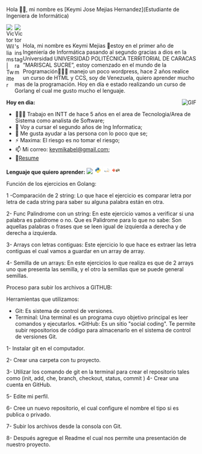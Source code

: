 Hola 👋🏽, mi nombre es [Keymi Jose Mejias Hernandez](Estudiante de Ingeniera de Informática) 

<a href="https://twitter.com/keymikabel">
  <img align="left" alt="Victor Williams | Twitter" width="22px" src="https://cdn.jsdelivr.net/npm/simple-icons@v3/icons/twitter.svg" />
</a>
<a href="https://www.instagram.com/keymikabel">
  <img align="left" alt="Victor's instagram" width="22px" src="https://cdn.jsdelivr.net/npm/simple-icons@v3/icons/instagram.svg" />
</a>

<br />
<br />

Hola, mi nombre es Keymi Mejias 🚀estoy en el primer año de Ingeniería de Informática pasando al segundo gracias a dios en la Universidad UNIVERSIDAD POLITÉCNICA TERRITORIAL DE CARACAS “MARISCAL SUCRE”, estoy comenzado en el mundo de la Programación🙍🏽‍♂️ manejo un poco wordpress, hace 2 años realice un curso de HTML y CCS, soy de Venezuela, quiero aprender mucho mas de la programación. Hoy en día e estado realizando un curso de Gorlang el cual me gusto mucho el lenguaje.

  <img align="right" alt="GIF" src="https://gifsanimados.de/img-gifsanimados.de/i/informatica/informatica-21.gif" />

**Hoy en dia:**

- 👨🏽‍💻 Trabajo en INTT de hace 5 años en el area de Tecnologia/Area de Sistema como analista de Software;
- 🌱 Voy a cursar el segundo años de Ing Informatica; 
- 💬 Me gusta ayudar a las persona con lo poco que se;
- ⚡️ Maxima: El riesgo es no tomar el riesgo;
- 📫 Mi correo: keymikabel@gmail.com;
- 📝[Resume](https://github.com/keymimejias/Proyecto-Ejercicios-de-Algoritmo)

**Lenguaje que quiero aprender:** 
<code><img height="20" src="https://img.icons8.com/color/512/golang.png"></code> 
<code><img height="20" src="https://raw.githubusercontent.com/github/explore/80688e429a7d4ef2fca1e82350fe8e3517d3494d/topics/python/python.png"></code>
<code><img height="20" src="https://raw.githubusercontent.com/github/explore/80688e429a7d4ef2fca1e82350fe8e3517d3494d/topics/mysql/mysql.png"></code>
<code><img height="20" src="https://raw.githubusercontent.com/github/explore/80688e429a7d4ef2fca1e82350fe8e3517d3494d/topics/git/git.png"></code>

Función de los ejercicios en Golang:

1 -Comparación de 2 string:
Lo que hace el ejercicio es comparar letra por letra de cada string para saber su alguna palabra están en otra.

2- Func Palindrome con un string:
En este ejercicio vamos a verificar si una palabra es palidrome o no. 
Que es Palidrome para lo que no sabe: Son aquellas palabras o frases que se leen igual de izquierda a derecha y de derecha a izquierda.

3- Arrays con letras contiguas:
Este ejercicio lo que hace es extraer las letra contiguas el cual vamos a guardar en un array de array.

4- Semilla de un arrays:
En este ejercicios lo que realiza es que de 2 arrays uno que presenta las semilla, y el otro la semillas que se puede general semillas.

Proceso para subir los archivos a GITHUB:

Herramientas que utilizamos:
* Git: Es sistema de control de versiones.
* Terminal: Una terminal es un programa cuyo objetivo principal es leer comandos y ejecutarlos.
*GitHub: Es un sitio "social coding". Te permite subir repositorios de código para almacenarlo en el sistema de control de versiones Git.

1- Instalar git en el computador.

2- Crear una carpeta con tu proyecto.

3- Utilizar los comando de git en la terminal para crear el repositorio tales como (init, add, che, branch, checkout, status, commit
)
4- Crear una cuenta en GitHub.

5- Edite mi perfil.

6- Cree un nuevo repositorio, el cual configure el nombre el tipo si es publica o privado.

7- Subir los archivos desde la consola con Git.

8- Después agregue el Readme el cual nos permite una presentación de nuestro proyecto.
